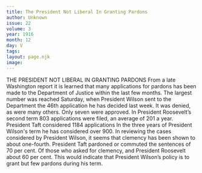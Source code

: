 ```yaml
---
title: The President Not Liberal In Granting Pardons
author: Unknown
issue: 22
volume: 3
year: 1916
month: 12
day: V
tags:
layout: page.njk
image:
---
```

THE PRESIDENT NOT LIBERAL IN GRANTING PARDONS       From a late Washington report it is learned that many applications for pardons has been made to the Department of Justice within the last few months. The largest number was reached Saturday, when President Wilson sent to the Department the 46th application he has decided last week. It was denied, as were many others. Only seven were approved.       In President Roosevelt’s second term 803 applications were filed, an average of 201 a year. President Taft considered 1184 applications In the three years of President Wilson's term he has considered over 900.       In reviewing the cases considered by President Wilson, it seems that clemency has been shown to about one-fourth. President Taft pardoned or commuted the sentences of 70 per cent. Of those who asked for clemency, and President Roosevelt about 60 per cent.       This would indicate that President Wilson’s policy is to grant but few pardons during his term. 




